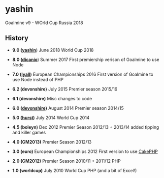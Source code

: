 # yashin

Goalmine v9 - WOrld Cup Russia 2018

## History

* **9.0 ([yashin](https://github.com/njmanton/yashin)**)
June 2018 World Cup 2018

* **8.0 ([dicanio](https://github.com/njmanton/dicanio)**)
Summer 2017
First premiership verison of Goalmine to use Node

* **7.0 ([lyall](https://github.com/njmanton/lyall))**
European Championships 2016
First version of Goalmine to use Node instead of PHP

* **6.2 (devonshire)**
July 2015 Premier season 2015/16

* **6.1 (devonshire)**
Misc changes to code

* **6.0 ([devonshire](https://github.com/njmanton/devonshire))**
August 2014 Premier season 2014/15

* **5.0 ([hurst](https://github.com/njmanton/hurst))**
July 2014 World Cup 2014

* **4.5 (boleyn)**
Dec 2012 Premier Season 2012/13 + 2013/14
added tipping and killer games

* **4.0 (GM2013)**
Premier Season 2012/13

* **3.0 (euro)**
European Championships 2012
First version to use [CakePHP](http://cakephp.org)

* **2.0 (GM2012)**
Premier Season 2010/11 + 2011/12
PHP

* **1.0 (worldcup)**
July 2010 World Cup
PHP (and a bit of Excel!)